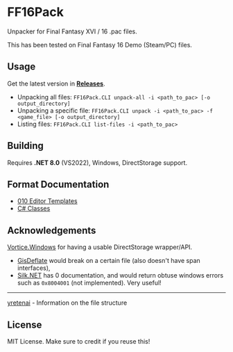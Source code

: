# FF16Pack

Unpacker for Final Fantasy XVI / 16 .pac files.

This has been tested on Final Fantasy 16 Demo (Steam/PC) files.

## Usage

Get the latest version in [**Releases**](https://github.com/Nenkai/FF16Pack/releases).
* Unpacking all files: `FF16Pack.CLI unpack-all -i <path_to_pac> [-o output_directory]`
* Unpacking a specific file: `FF16Pack.CLI unpack -i <path_to_pac> -f <game_file> [-o output_directory]`
* Listing files: `FF16Pack.CLI list-files -i <path_to_pac>`

## Building

Requires **.NET 8.0** (VS2022), Windows, DirectStorage support.

## Format Documentation

* [010 Editor Templates](https://github.com/Nenkai/010GameTemplates/tree/main/Square%20Enix/Final%20Fantasy%2016)
* [C# Classes](https://github.com/Nenkai/FF16Pack/tree/master/FF16PackLib)

## Acknowledgements

[Vortice.Windows](https://github.com/amerkoleci/Vortice.Windows) for having a usable DirectStorage wrapper/API.
* [GisDeflate](https://github.com/sk-zk/GisDeflate) would break on a certain file (also doesn't have span interfaces),
* [Silk.NET](https://github.com/dotnet/Silk.NET) has 0 documentation, and would return obtuse windows errors such as `0x8004001` (not implemented). Very useful!

---

[yretenai](https://github.com/yretenai) - Information on the file structure

## License

MIT License. Make sure to credit if you reuse this!
